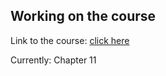 ## Working on the course

Link to the course: [click here](https://learning-oreilly-com.lcpl.idm.oclc.org/videos/vue-the/9781788992817/)

Currently: Chapter 11